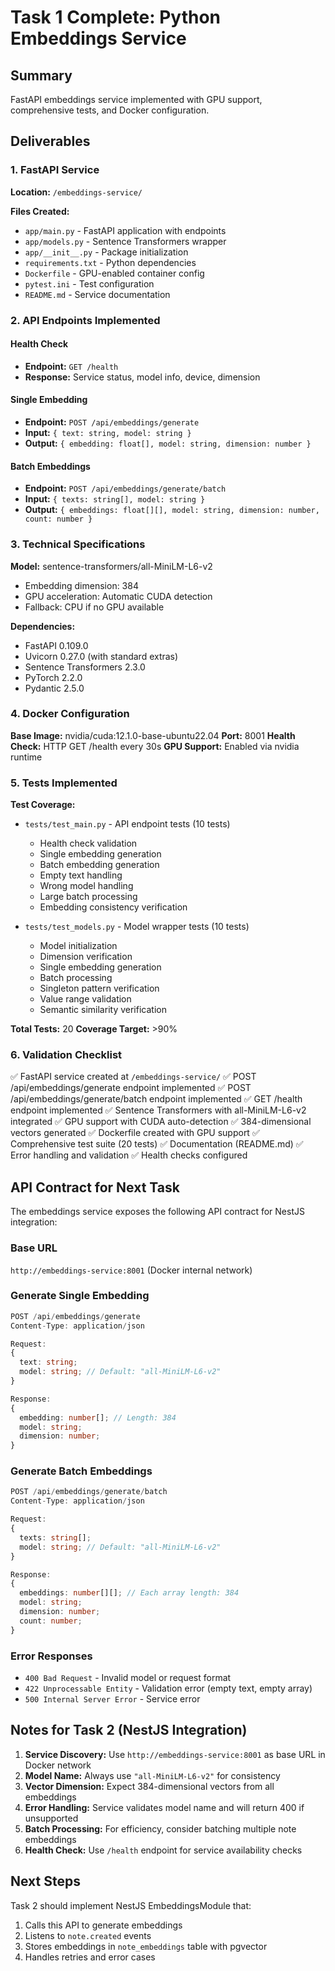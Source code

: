# Task 1 Complete: Python Embeddings Service

## Summary
FastAPI embeddings service implemented with GPU support, comprehensive tests, and Docker configuration.

## Deliverables

### 1. FastAPI Service
**Location:** `/embeddings-service/`

**Files Created:**
- `app/main.py` - FastAPI application with endpoints
- `app/models.py` - Sentence Transformers wrapper
- `app/__init__.py` - Package initialization
- `requirements.txt` - Python dependencies
- `Dockerfile` - GPU-enabled container config
- `pytest.ini` - Test configuration
- `README.md` - Service documentation

### 2. API Endpoints Implemented

#### Health Check
- **Endpoint:** `GET /health`
- **Response:** Service status, model info, device, dimension

#### Single Embedding
- **Endpoint:** `POST /api/embeddings/generate`
- **Input:** `{ text: string, model: string }`
- **Output:** `{ embedding: float[], model: string, dimension: number }`

#### Batch Embeddings
- **Endpoint:** `POST /api/embeddings/generate/batch`
- **Input:** `{ texts: string[], model: string }`
- **Output:** `{ embeddings: float[][], model: string, dimension: number, count: number }`

### 3. Technical Specifications

**Model:** sentence-transformers/all-MiniLM-L6-v2
- Embedding dimension: 384
- GPU acceleration: Automatic CUDA detection
- Fallback: CPU if no GPU available

**Dependencies:**
- FastAPI 0.109.0
- Uvicorn 0.27.0 (with standard extras)
- Sentence Transformers 2.3.0
- PyTorch 2.2.0
- Pydantic 2.5.0

### 4. Docker Configuration

**Base Image:** nvidia/cuda:12.1.0-base-ubuntu22.04
**Port:** 8001
**Health Check:** HTTP GET /health every 30s
**GPU Support:** Enabled via nvidia runtime

### 5. Tests Implemented

**Test Coverage:**
- `tests/test_main.py` - API endpoint tests (10 tests)
  - Health check validation
  - Single embedding generation
  - Batch embedding generation
  - Empty text handling
  - Wrong model handling
  - Large batch processing
  - Embedding consistency verification

- `tests/test_models.py` - Model wrapper tests (10 tests)
  - Model initialization
  - Dimension verification
  - Single embedding generation
  - Batch processing
  - Singleton pattern verification
  - Value range validation
  - Semantic similarity verification

**Total Tests:** 20
**Coverage Target:** >90%

### 6. Validation Checklist

✅ FastAPI service created at `/embeddings-service/`
✅ POST /api/embeddings/generate endpoint implemented
✅ POST /api/embeddings/generate/batch endpoint implemented
✅ GET /health endpoint implemented
✅ Sentence Transformers with all-MiniLM-L6-v2 integrated
✅ GPU support with CUDA auto-detection
✅ 384-dimensional vectors generated
✅ Dockerfile created with GPU support
✅ Comprehensive test suite (20 tests)
✅ Documentation (README.md)
✅ Error handling and validation
✅ Health checks configured

## API Contract for Next Task

The embeddings service exposes the following API contract for NestJS integration:

### Base URL
`http://embeddings-service:8001` (Docker internal network)

### Generate Single Embedding
```typescript
POST /api/embeddings/generate
Content-Type: application/json

Request:
{
  text: string;
  model: string; // Default: "all-MiniLM-L6-v2"
}

Response:
{
  embedding: number[]; // Length: 384
  model: string;
  dimension: number;
}
```

### Generate Batch Embeddings
```typescript
POST /api/embeddings/generate/batch
Content-Type: application/json

Request:
{
  texts: string[];
  model: string; // Default: "all-MiniLM-L6-v2"
}

Response:
{
  embeddings: number[][]; // Each array length: 384
  model: string;
  dimension: number;
  count: number;
}
```

### Error Responses
- `400 Bad Request` - Invalid model or request format
- `422 Unprocessable Entity` - Validation error (empty text, empty array)
- `500 Internal Server Error` - Service error

## Notes for Task 2 (NestJS Integration)

1. **Service Discovery:** Use `http://embeddings-service:8001` as base URL in Docker network
2. **Model Name:** Always use `"all-MiniLM-L6-v2"` for consistency
3. **Vector Dimension:** Expect 384-dimensional vectors from all embeddings
4. **Error Handling:** Service validates model name and will return 400 if unsupported
5. **Batch Processing:** For efficiency, consider batching multiple note embeddings
6. **Health Check:** Use `/health` endpoint for service availability checks

## Next Steps
Task 2 should implement NestJS EmbeddingsModule that:
1. Calls this API to generate embeddings
2. Listens to `note.created` events
3. Stores embeddings in `note_embeddings` table with pgvector
4. Handles retries and error cases
